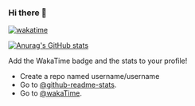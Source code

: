### Hi there 👋

[![wakatime](https://wakatime.com/badge/user/77b070d5-6aa9-48be-9585-334c7ae98c93.svg)](https://wakatime.com/@77b070d5-6aa9-48be-9585-334c7ae98c93)

[![Anurag's GitHub stats](https://github-readme-stats.vercel.app/api?username=Mohamedhakem)](https://github.com/anuraghazra/github-readme-stats) 

Add the WakaTime badge and the stats to your profile! 
- Create a repo named username/username 
- Go to [@github-readme-stats](https://github.com/anuraghazra/github-readme-stats).
- Go to [@wakaTime](https://github.com/wakatime).

